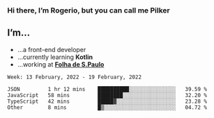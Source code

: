 ### Hi there, I’m Rogerio, but you can call me Pilker

## I’m…
- …a front-end developer
- …currently learning **Kotlin**
- …working at [**Folha de S.Paulo**](https://www.folha.com.br/)

<!--START_SECTION:waka-->
```text
Week: 13 February, 2022 - 19 February, 2022

JSON         1 hr 12 mins    ██████████░░░░░░░░░░░░░░░   39.59 % 
JavaScript   58 mins         ████████░░░░░░░░░░░░░░░░░   32.20 % 
TypeScript   42 mins         █████▓░░░░░░░░░░░░░░░░░░░   23.28 % 
Other        8 mins          █▒░░░░░░░░░░░░░░░░░░░░░░░   04.72 % 
```
<!--END_SECTION:waka-->
